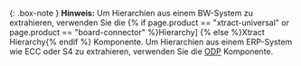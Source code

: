 
{: .box-note }
**Hinweis:** Um Hierarchien aus einem BW-System zu extrahieren, verwenden Sie die {% if page.product == "xtract-universal" or page.product == "board-connector" %}Hierarchy] {% else %}Xtract Hierarchy{% endif %} Komponente.
Um Hierarchien aus einem ERP-System wie ECC oder S4 zu extrahieren, verwenden Sie die [ODP](../odp) Komponente.